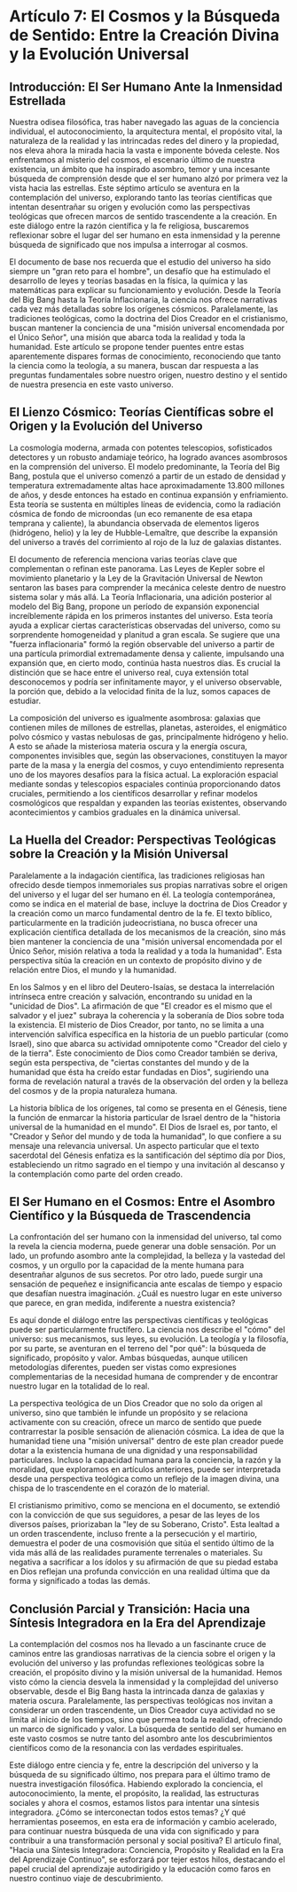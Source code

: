 # Artículo 7: El Cosmos y la Búsqueda de Sentido: Entre la Creación Divina y la Evolución Universal

## Introducción: El Ser Humano Ante la Inmensidad Estrellada

Nuestra odisea filosófica, tras haber navegado las aguas de la conciencia individual, el autoconocimiento, la arquitectura mental, el propósito vital, la naturaleza de la realidad y las intrincadas redes del dinero y la propiedad, nos eleva ahora la mirada hacia la vasta e imponente bóveda celeste. Nos enfrentamos al misterio del cosmos, el escenario último de nuestra existencia, un ámbito que ha inspirado asombro, temor y una incesante búsqueda de comprensión desde que el ser humano alzó por primera vez la vista hacia las estrellas. Este séptimo artículo se aventura en la contemplación del universo, explorando tanto las teorías científicas que intentan desentrañar su origen y evolución como las perspectivas teológicas que ofrecen marcos de sentido trascendente a la creación. En este diálogo entre la razón científica y la fe religiosa, buscaremos reflexionar sobre el lugar del ser humano en esta inmensidad y la perenne búsqueda de significado que nos impulsa a interrogar al cosmos.

El documento de base nos recuerda que el estudio del universo ha sido siempre un "gran reto para el hombre", un desafío que ha estimulado el desarrollo de leyes y teorías basadas en la física, la química y las matemáticas para explicar su funcionamiento y evolución. Desde la Teoría del Big Bang hasta la Teoría Inflacionaria, la ciencia nos ofrece narrativas cada vez más detalladas sobre los orígenes cósmicos. Paralelamente, las tradiciones teológicas, como la doctrina del Dios Creador en el cristianismo, buscan mantener la conciencia de una "misión universal encomendada por el Único Señor", una misión que abarca toda la realidad y toda la humanidad. Este artículo se propone tender puentes entre estas aparentemente dispares formas de conocimiento, reconociendo que tanto la ciencia como la teología, a su manera, buscan dar respuesta a las preguntas fundamentales sobre nuestro origen, nuestro destino y el sentido de nuestra presencia en este vasto universo.

## El Lienzo Cósmico: Teorías Científicas sobre el Origen y la Evolución del Universo

La cosmología moderna, armada con potentes telescopios, sofisticados detectores y un robusto andamiaje teórico, ha logrado avances asombrosos en la comprensión del universo. El modelo predominante, la Teoría del Big Bang, postula que el universo comenzó a partir de un estado de densidad y temperatura extremadamente altas hace aproximadamente 13.800 millones de años, y desde entonces ha estado en continua expansión y enfriamiento. Esta teoría se sustenta en múltiples líneas de evidencia, como la radiación cósmica de fondo de microondas (un eco remanente de esa etapa temprana y caliente), la abundancia observada de elementos ligeros (hidrógeno, helio) y la ley de Hubble-Lemaître, que describe la expansión del universo a través del corrimiento al rojo de la luz de galaxias distantes.

El documento de referencia menciona varias teorías clave que complementan o refinan este panorama. Las Leyes de Kepler sobre el movimiento planetario y la Ley de la Gravitación Universal de Newton sentaron las bases para comprender la mecánica celeste dentro de nuestro sistema solar y más allá. La Teoría Inflacionaria, una adición posterior al modelo del Big Bang, propone un período de expansión exponencial increíblemente rápida en los primeros instantes del universo. Esta teoría ayuda a explicar ciertas características observadas del universo, como su sorprendente homogeneidad y planitud a gran escala. Se sugiere que una "fuerza inflacionaria" formó la región observable del universo a partir de una partícula primordial extremadamente densa y caliente, impulsando una expansión que, en cierto modo, continúa hasta nuestros días. Es crucial la distinción que se hace entre el universo real, cuya extensión total desconocemos y podría ser infinitamente mayor, y el universo observable, la porción que, debido a la velocidad finita de la luz, somos capaces de estudiar.

La composición del universo es igualmente asombrosa: galaxias que contienen miles de millones de estrellas, planetas, asteroides, el enigmático polvo cósmico y vastas nebulosas de gas, principalmente hidrógeno y helio. A esto se añade la misteriosa materia oscura y la energía oscura, componentes invisibles que, según las observaciones, constituyen la mayor parte de la masa y la energía del cosmos, y cuyo entendimiento representa uno de los mayores desafíos para la física actual. La exploración espacial mediante sondas y telescopios espaciales continúa proporcionando datos cruciales, permitiendo a los científicos desarrollar y refinar modelos cosmológicos que respaldan y expanden las teorías existentes, observando acontecimientos y cambios graduales en la dinámica universal.

## La Huella del Creador: Perspectivas Teológicas sobre la Creación y la Misión Universal

Paralelamente a la indagación científica, las tradiciones religiosas han ofrecido desde tiempos inmemoriales sus propias narrativas sobre el origen del universo y el lugar del ser humano en él. La teología contemporánea, como se indica en el material de base, incluye la doctrina de Dios Creador y la creación como un marco fundamental dentro de la fe. El texto bíblico, particularmente en la tradición judeocristiana, no busca ofrecer una explicación científica detallada de los mecanismos de la creación, sino más bien mantener la conciencia de una "misión universal encomendada por el Único Señor, misión relativa a toda la realidad y a toda la humanidad". Esta perspectiva sitúa la creación en un contexto de propósito divino y de relación entre Dios, el mundo y la humanidad.

En los Salmos y en el libro del Deutero-Isaías, se destaca la interrelación intrínseca entre creación y salvación, encontrando su unidad en la "unicidad de Dios". La afirmación de que "El creador es el mismo que el salvador y el juez" subraya la coherencia y la soberanía de Dios sobre toda la existencia. El misterio de Dios Creador, por tanto, no se limita a una intervención salvífica específica en la historia de un pueblo particular (como Israel), sino que abarca su actividad omnipotente como "Creador del cielo y de la tierra". Este conocimiento de Dios como Creador también se deriva, según esta perspectiva, de "ciertas constantes del mundo y de la humanidad que ésta ha creído estar fundadas en Dios", sugiriendo una forma de revelación natural a través de la observación del orden y la belleza del cosmos y de la propia naturaleza humana.

La historia bíblica de los orígenes, tal como se presenta en el Génesis, tiene la función de enmarcar la historia particular de Israel dentro de la "historia universal de la humanidad en el mundo". El Dios de Israel es, por tanto, el "Creador y Señor del mundo y de toda la humanidad", lo que confiere a su mensaje una relevancia universal. Un aspecto particular que el texto sacerdotal del Génesis enfatiza es la santificación del séptimo día por Dios, estableciendo un ritmo sagrado en el tiempo y una invitación al descanso y la contemplación como parte del orden creado.

## El Ser Humano en el Cosmos: Entre el Asombro Científico y la Búsqueda de Trascendencia

La confrontación del ser humano con la inmensidad del universo, tal como la revela la ciencia moderna, puede generar una doble sensación. Por un lado, un profundo asombro ante la complejidad, la belleza y la vastedad del cosmos, y un orgullo por la capacidad de la mente humana para desentrañar algunos de sus secretos. Por otro lado, puede surgir una sensación de pequeñez e insignificancia ante escalas de tiempo y espacio que desafían nuestra imaginación. ¿Cuál es nuestro lugar en este universo que parece, en gran medida, indiferente a nuestra existencia?

Es aquí donde el diálogo entre las perspectivas científicas y teológicas puede ser particularmente fructífero. La ciencia nos describe el "cómo" del universo: sus mecanismos, sus leyes, su evolución. La teología y la filosofía, por su parte, se aventuran en el terreno del "por qué": la búsqueda de significado, propósito y valor. Ambas búsquedas, aunque utilicen metodologías diferentes, pueden ser vistas como expresiones complementarias de la necesidad humana de comprender y de encontrar nuestro lugar en la totalidad de lo real.

La perspectiva teológica de un Dios Creador que no solo da origen al universo, sino que también le infunde un propósito y se relaciona activamente con su creación, ofrece un marco de sentido que puede contrarrestar la posible sensación de alienación cósmica. La idea de que la humanidad tiene una "misión universal" dentro de este plan creador puede dotar a la existencia humana de una dignidad y una responsabilidad particulares. Incluso la capacidad humana para la conciencia, la razón y la moralidad, que exploramos en artículos anteriores, puede ser interpretada desde una perspectiva teológica como un reflejo de la imagen divina, una chispa de lo trascendente en el corazón de lo material.

El cristianismo primitivo, como se menciona en el documento, se extendió con la convicción de que sus seguidores, a pesar de las leyes de los diversos países, priorizaban la "ley de su Soberano, Cristo". Esta lealtad a un orden trascendente, incluso frente a la persecución y el martirio, demuestra el poder de una cosmovisión que sitúa el sentido último de la vida más allá de las realidades puramente terrenales o materiales. Su negativa a sacrificar a los ídolos y su afirmación de que su piedad estaba en Dios reflejan una profunda convicción en una realidad última que da forma y significado a todas las demás.

## Conclusión Parcial y Transición: Hacia una Síntesis Integradora en la Era del Aprendizaje

La contemplación del cosmos nos ha llevado a un fascinante cruce de caminos entre las grandiosas narrativas de la ciencia sobre el origen y la evolución del universo y las profundas reflexiones teológicas sobre la creación, el propósito divino y la misión universal de la humanidad. Hemos visto cómo la ciencia desvela la inmensidad y la complejidad del universo observable, desde el Big Bang hasta la intrincada danza de galaxias y materia oscura. Paralelamente, las perspectivas teológicas nos invitan a considerar un orden trascendente, un Dios Creador cuya actividad no se limita al inicio de los tiempos, sino que permea toda la realidad, ofreciendo un marco de significado y valor. La búsqueda de sentido del ser humano en este vasto cosmos se nutre tanto del asombro ante los descubrimientos científicos como de la resonancia con las verdades espirituales.

Este diálogo entre ciencia y fe, entre la descripción del universo y la búsqueda de su significado último, nos prepara para el último tramo de nuestra investigación filosófica. Habiendo explorado la conciencia, el autoconocimiento, la mente, el propósito, la realidad, las estructuras sociales y ahora el cosmos, estamos listos para intentar una síntesis integradora. ¿Cómo se interconectan todos estos temas? ¿Y qué herramientas poseemos, en esta era de información y cambio acelerado, para continuar nuestra búsqueda de una vida con significado y para contribuir a una transformación personal y social positiva? El artículo final, "Hacia una Síntesis Integradora: Conciencia, Propósito y Realidad en la Era del Aprendizaje Continuo", se esforzará por tejer estos hilos, destacando el papel crucial del aprendizaje autodirigido y la educación como faros en nuestro continuo viaje de descubrimiento.

